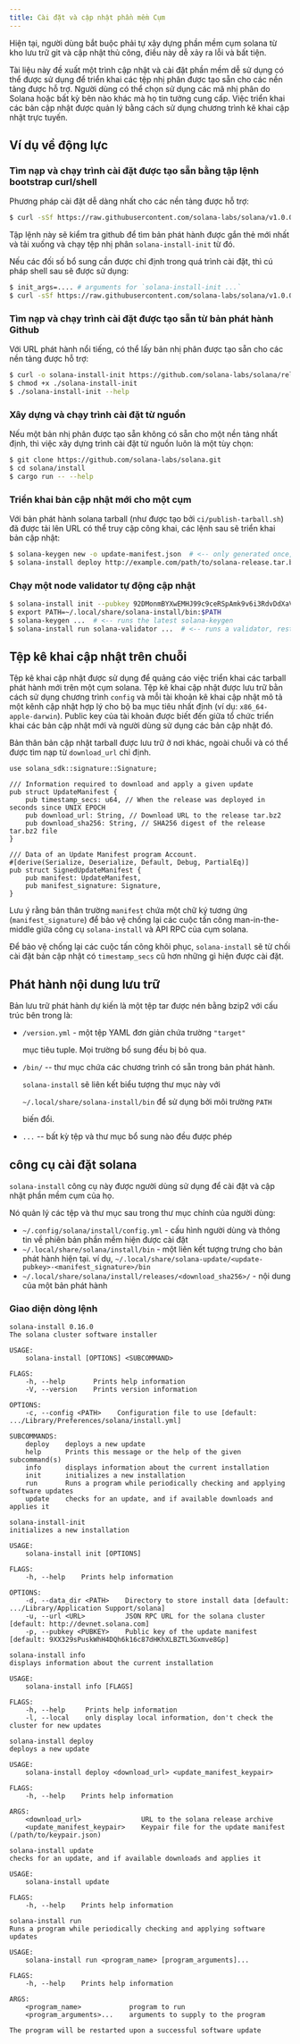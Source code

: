 ```yaml
---
title: Cài đặt và cập nhật phần mềm Cụm
---
```


Hiện tại, người dùng bắt buộc phải tự xây dựng phần mềm cụm solana từ kho lưu trữ git và cập nhật thủ công, điều này dễ xảy ra lỗi và bất tiện.

Tài liệu này đề xuất một trình cập nhật và cài đặt phần mềm dễ sử dụng có thể được sử dụng để triển khai các tệp nhị phân được tạo sẵn cho các nền tảng được hỗ trợ. Người dùng có thể chọn sử dụng các mã nhị phân do Solana hoặc bất kỳ bên nào khác mà họ tin tưởng cung cấp. Việc triển khai các bản cập nhật được quản lý bằng cách sử dụng chương trình kê khai cập nhật trực tuyến.

## Ví dụ về động lực

### Tìm nạp và chạy trình cài đặt được tạo sẵn bằng tập lệnh bootstrap curl/shell

Phương pháp cài đặt dễ dàng nhất cho các nền tảng được hỗ trợ:

```bash
$ curl -sSf https://raw.githubusercontent.com/solana-labs/solana/v1.0.0/install/solana-install-init.sh | sh
```

Tập lệnh này sẽ kiểm tra github để tìm bản phát hành được gắn thẻ mới nhất và tải xuống và chạy tệp nhị phân `solana-install-init` từ đó.

Nếu các đối số bổ sung cần được chỉ định trong quá trình cài đặt, thì cú pháp shell sau sẽ được sử dụng:

```bash
$ init_args=.... # arguments for `solana-install-init ...`
$ curl -sSf https://raw.githubusercontent.com/solana-labs/solana/v1.0.0/install/solana-install-init.sh | sh -s - ${init_args}
```

### Tìm nạp và chạy trình cài đặt được tạo sẵn từ bản phát hành Github

Với URL phát hành nổi tiếng, có thể lấy bản nhị phân được tạo sẵn cho các nền tảng được hỗ trợ:

```bash
$ curl -o solana-install-init https://github.com/solana-labs/solana/releases/download/v1.0.0/solana-install-init-x86_64-apple-darwin
$ chmod +x ./solana-install-init
$ ./solana-install-init --help
```

### Xây dựng và chạy trình cài đặt từ nguồn

Nếu một bản nhị phân được tạo sẵn không có sẵn cho một nền tảng nhất định, thì việc xây dựng trình cài đặt từ nguồn luôn là một tùy chọn:

```bash
$ git clone https://github.com/solana-labs/solana.git
$ cd solana/install
$ cargo run -- --help
```

### Triển khai bản cập nhật mới cho một cụm

Với bản phát hành solana tarball \(như được tạo bởi `ci/publish-tarball.sh`\) đã được tải lên URL có thể truy cập công khai, các lệnh sau sẽ triển khai bản cập nhật:

```bash
$ solana-keygen new -o update-manifest.json  # <-- only generated once, the public key is shared with users
$ solana-install deploy http://example.com/path/to/solana-release.tar.bz2 update-manifest.json
```

### Chạy một node validator tự động cập nhật

```bash
$ solana-install init --pubkey 92DMonmBYXwEMHJ99c9ceRSpAmk9v6i3RdvDdXaVcrfj  # <-- pubkey is obtained from whoever is deploying the updates
$ export PATH=~/.local/share/solana-install/bin:$PATH
$ solana-keygen ...  # <-- runs the latest solana-keygen
$ solana-install run solana-validator ...  # <-- runs a validator, restarting it as necesary when an update is applied
```

## Tệp kê khai cập nhật trên chuỗi

Tệp kê khai cập nhật được sử dụng để quảng cáo việc triển khai các tarball phát hành mới trên một cụm solana. Tệp kê khai cập nhật được lưu trữ bằn cách sử dụng chương trình `config` và mỗi tài khoản kê khai cập nhật mô tả một kênh cập nhật hợp lý cho bộ ba mục tiêu nhất định \(ví dụ: `x86_64-apple-darwin`\). Public key của tài khoản được biết đến giữa tổ chức triển khai các bản cập nhật mới và người dùng sử dụng các bản cập nhật đó.

Bản thân bản cập nhật tarball được lưu trữ ở nơi khác, ngoài chuỗi và có thể được tìm nạp từ `download_url` chỉ định.

```text
use solana_sdk::signature::Signature;

/// Information required to download and apply a given update
pub struct UpdateManifest {
    pub timestamp_secs: u64, // When the release was deployed in seconds since UNIX EPOCH
    pub download_url: String, // Download URL to the release tar.bz2
    pub download_sha256: String, // SHA256 digest of the release tar.bz2 file
}

/// Data of an Update Manifest program Account.
#[derive(Serialize, Deserialize, Default, Debug, PartialEq)]
pub struct SignedUpdateManifest {
    pub manifest: UpdateManifest,
    pub manifest_signature: Signature,
}
```

Lưu ý rằng bản thân trường `manifest` chứa một chữ ký tương ứng \(`manifest_signature`\) để bảo vệ chống lại các cuộc tấn công man-in-the-middle giữa công cụ `solana-install` và API RPC của cụm solana.

Để bảo vệ chống lại các cuộc tấn công khôi phục, `solana-install` sẽ từ chối cài đặt bản cập nhật có `timestamp_secs` cũ hơn những gì hiện được cài đặt.

## Phát hành nội dung lưu trữ

Bản lưu trữ phát hành dự kiến ​​là một tệp tar được nén bằng bzip2 với cấu trúc bên trong là:

- `/version.yml` - một tệp YAML đơn giản chứa trường `"target"`

  mục tiêu tuple. Mọi trường bổ sung đều bị bỏ qua.

- `/bin/` -- thư mục chứa các chương trình có sẵn trong bản phát hành.

  `solana-install` sẽ liên kết biểu tượng thư mục này với

  `~/.local/share/solana-install/bin` để sử dụng bởi môi trường `PATH`

  biến đổi.

- `...` -- bất kỳ tệp và thư mục bổ sung nào đều được phép

## công cụ cài đặt solana

`solana-install` công cụ này được người dùng sử dụng để cài đặt và cập nhật phần mềm cụm của họ.

Nó quản lý các tệp và thư mục sau trong thư mục chính của người dùng:

- `~/.config/solana/install/config.yml` - cấu hình người dùng và thông tin về phiên bản phần mềm hiện được cài đặt
- `~/.local/share/solana/install/bin` - một liên kết tượng trưng cho bản phát hành hiện tại. ví dụ, `~/.local/share/solana-update/<update-pubkey>-<manifest_signature>/bin`
- `~/.local/share/solana/install/releases/<download_sha256>/` - nội dung của một bản phát hành

### Giao diện dòng lệnh

```text
solana-install 0.16.0
The solana cluster software installer

USAGE:
    solana-install [OPTIONS] <SUBCOMMAND>

FLAGS:
    -h, --help       Prints help information
    -V, --version    Prints version information

OPTIONS:
    -c, --config <PATH>    Configuration file to use [default: .../Library/Preferences/solana/install.yml]

SUBCOMMANDS:
    deploy    deploys a new update
    help      Prints this message or the help of the given subcommand(s)
    info      displays information about the current installation
    init      initializes a new installation
    run       Runs a program while periodically checking and applying software updates
    update    checks for an update, and if available downloads and applies it
```

```text
solana-install-init
initializes a new installation

USAGE:
    solana-install init [OPTIONS]

FLAGS:
    -h, --help    Prints help information

OPTIONS:
    -d, --data_dir <PATH>    Directory to store install data [default: .../Library/Application Support/solana]
    -u, --url <URL>          JSON RPC URL for the solana cluster [default: http://devnet.solana.com]
    -p, --pubkey <PUBKEY>    Public key of the update manifest [default: 9XX329sPuskWhH4DQh6k16c87dHKhXLBZTL3Gxmve8Gp]
```

```text
solana-install info
displays information about the current installation

USAGE:
    solana-install info [FLAGS]

FLAGS:
    -h, --help     Prints help information
    -l, --local    only display local information, don't check the cluster for new updates
```

```text
solana-install deploy
deploys a new update

USAGE:
    solana-install deploy <download_url> <update_manifest_keypair>

FLAGS:
    -h, --help    Prints help information

ARGS:
    <download_url>               URL to the solana release archive
    <update_manifest_keypair>    Keypair file for the update manifest (/path/to/keypair.json)
```

```text
solana-install update
checks for an update, and if available downloads and applies it

USAGE:
    solana-install update

FLAGS:
    -h, --help    Prints help information
```

```text
solana-install run
Runs a program while periodically checking and applying software updates

USAGE:
    solana-install run <program_name> [program_arguments]...

FLAGS:
    -h, --help    Prints help information

ARGS:
    <program_name>            program to run
    <program_arguments>...    arguments to supply to the program

The program will be restarted upon a successful software update
```
